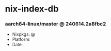 # nix-index-db
### aarch64-linux/master @ 240614.2a8fbc2
- Nixpkgs: @[](https://github.com/NixOS/nixpkgs/commit/2a8fbc2227dabb3827a1b98d18660672e138e9ef)
- Platform: 
- Date: 
